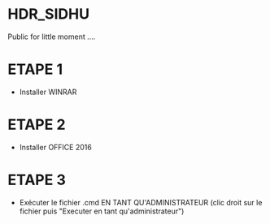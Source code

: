 # HDR_SIDHU
Public for little moment ....


# ETAPE 1
- Installer WINRAR

# ETAPE 2
- Installer OFFICE 2016

# ETAPE 3 
- Exécuter le fichier .cmd EN TANT QU'ADMINISTRATEUR (clic droit sur le fichier puis "Executer en tant qu'administrateur")

